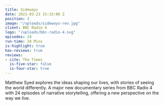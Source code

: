```yaml
---
title: Sideways
date: 2021-03-23 15:33:00 Z
position: 2
image: "/uploads/sideways-rev.jpg"
client: BBC Radio 4
logo: "/uploads/bbc-radio-4.svg"
episodes: 24
run-time: 28 Mins
is-highlight: true
has-reviews: true
reviews:
- cite: The Times
  is-five-star: false
  is-four-star: true
---
```


Matthew Syed explores the ideas shaping our lives, with stories of seeing the world differently. A major new documentary series from BBC Radio 4 with 24 episodes of narrative storytelling, offering a new perspective on the way we live.